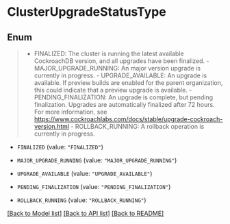 # ClusterUpgradeStatusType

## Enum
>  - FINALIZED: The cluster is running the latest available CockroachDB version, and all upgrades have been finalized.  - MAJOR_UPGRADE_RUNNING: An major version upgrade is currently in progress.  - UPGRADE_AVAILABLE: An upgrade is available. If preview builds are enabled for the parent organization, this could indicate that a preview upgrade is available.  - PENDING_FINALIZATION: An upgrade is complete, but pending finalization. Upgrades are automatically finalized after 72 hours. For more information, see https://www.cockroachlabs.com/docs/stable/upgrade-cockroach-version.html  - ROLLBACK_RUNNING: A rollback operation is currently in progress.

* `FINALIZED` (value: `"FINALIZED"`)

* `MAJOR_UPGRADE_RUNNING` (value: `"MAJOR_UPGRADE_RUNNING"`)

* `UPGRADE_AVAILABLE` (value: `"UPGRADE_AVAILABLE"`)

* `PENDING_FINALIZATION` (value: `"PENDING_FINALIZATION"`)

* `ROLLBACK_RUNNING` (value: `"ROLLBACK_RUNNING"`)


[[Back to Model list]](../README.md#documentation-for-models) [[Back to API list]](../README.md#documentation-for-api-endpoints) [[Back to README]](../README.md)


